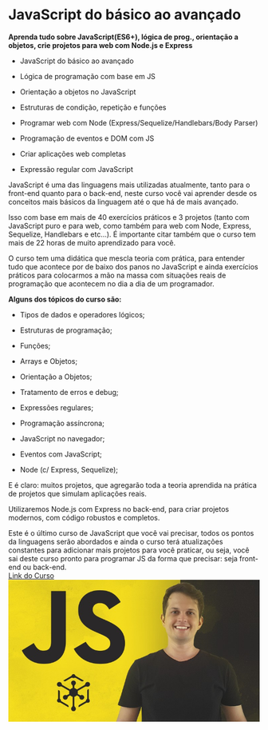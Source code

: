 # JavaScript do básico ao avançado

**Aprenda tudo sobre JavaScript(ES6+), lógica de prog., orientação a objetos, crie projetos para web com Node.js e Express**

- JavaScript do básico ao avançado

- Lógica de programação com base em JS

- Orientação a objetos no JavaScript

- Estruturas de condição, repetição e funções

- Programar web com Node (Express/Sequelize/Handlebars/Body Parser)

- Programação de eventos e DOM com JS

- Criar aplicações web completas

- Expressão regular com JavaScript

JavaScript é uma das linguagens mais utilizadas atualmente, tanto para o front-end quanto para o back-end, neste curso você vai aprender desde os conceitos mais básicos da linguagem até o que há de mais avançado.

Isso com base em mais de 40 exercícios práticos e 3 projetos (tanto com JavaScript puro e para web, como também para web com Node, Express, Sequelize, Handlebars e etc...). É importante citar também que o curso tem mais de 22 horas de muito aprendizado para você.

O curso tem uma didática que mescla teoria com prática, para entender tudo que acontece por de baixo dos panos no JavaScript e ainda exercícios práticos para colocarmos a mão na massa com situações reais de programação que acontecem no dia a dia de um programador.

**Alguns dos tópicos do curso são:**

- Tipos de dados e operadores lógicos;

- Estruturas de programação;

- Funções;

- Arrays e Objetos;

- Orientação a Objetos;

- Tratamento de erros e debug;

- Expressões regulares;

- Programação assíncrona;

- JavaScript no navegador;

- Eventos com JavaScript;

- Node (c/ Express, Sequelize);

E é claro: muitos projetos, que agregarão toda a teoria aprendida na prática de projetos que simulam aplicações reais.

Utilizaremos Node.js com Express no back-end, para criar projetos modernos, com código robustos e completos.

Este é o último curso de JavaScript que você vai precisar, todos os pontos da linguagens serão abordados e ainda o curso terá atualizações constantes para adicionar mais projetos para você praticar, ou seja, você sai deste curso pronto para programar JS da forma que precisar: seja front-end ou back-end.
<br>
<a href="https://www.udemy.com/course/javascript-do-basico-ao-avancado-com-node-e-projetos/">Link do Curso</a><br>
<img src="javascript.jpg">